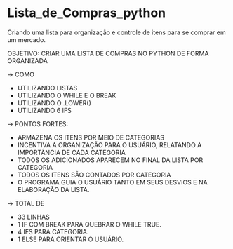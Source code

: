 # Lista_de_Compras_python
Criando uma lista para organização e controle de itens para se comprar em um mercado.

OBJETIVO: CRIAR UMA LISTA DE COMPRAS NO PYTHON DE FORMA ORGANIZADA

-> COMO
- UTILIZANDO LISTAS
- UTILIZANDO O WHILE E O BREAK
- UTILIZANDO O .LOWER()
- UTILIZANDO 6 IFS

-> PONTOS FORTES:
- ARMAZENA OS ITENS POR MEIO DE CATEGORIAS
- INCENTIVA A ORGANIZAÇÃO PARA O USUÁRIO, RELATANDO A IMPORTÂNCIA DE CADA CATEGORIA
- TODOS OS ADICIONADOS APARECEM NO FINAL DA LISTA POR CATEGORIA
- TODOS OS ITENS SÃO CONTADOS POR CATEGORIA
- O PROGRAMA GUIA O USUÁRIO TANTO EM SEUS DESVIOS E NA ELABORAÇÃO DA LISTA.

-> TOTAL DE
- 33 LINHAS
- 1 IF COM BREAK PARA QUEBRAR O WHILE TRUE.
- 4 IFS PARA CATEGORIA.
- 1 ELSE PARA ORIENTAR O USUÁRIO.
